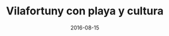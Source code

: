 ---
layout: post
categories: day-by-day
date: 2016-08-15
title: Vilafortuny con playa y cultura
image:
  thumbnail: /images/blog/thumbnails/2016-08-15-vilafortuny-con-playa-y-cultura.jpg
  path: /images/blog/2016-08-15-vilafortuny-con-playa-y-cultura.jpg
---